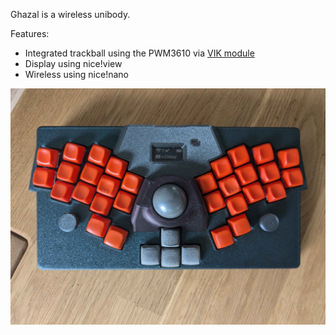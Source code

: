 Ghazal is a wireless unibody.

Features:
- Integrated trackball using the PWM3610 via [VIK module](https://github.com/sadekbaroudi/vik/tree/master/pcb/pmw3610-xs)
- Display using nice!view
- Wireless using nice!nano

![Ghazal](/Pictures/Ghazal.jpg)